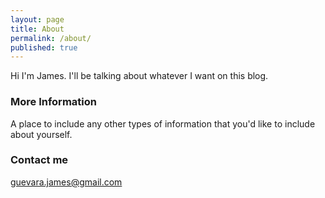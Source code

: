 ```yaml
---
layout: page
title: About
permalink: /about/
published: true
---
```


Hi I'm James. I'll be talking about whatever I want on this blog.

### More Information

A place to include any other types of information that you'd like to include about yourself.

### Contact me

[guevara.james@gmail.com](mailto:guevara.james@gmail.com)
